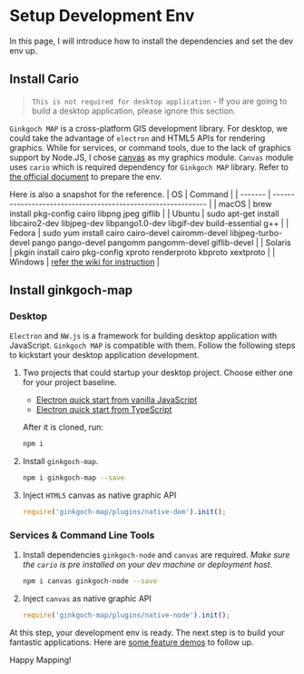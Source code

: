 # Setup Development Env
In this page, I will introduce how to install the dependencies and set the dev env up. 

## Install Cario
> `This is not required for desktop application` - If you are going to build a desktop application, please ignore this section.

`Ginkgoch MAP` is a cross-platform GIS development library. For desktop, we could take the advantage of `electron` and HTML5 APIs for rendering graphics. While for services, or command tools, due to the lack of graphics support by Node.JS, I chose [canvas](https://www.npmjs.com/package/canvas) as my graphics module. `Canvas` module uses `cario` which is required dependency for `Ginkgoch MAP` library. Refer to [the official document](https://github.com/Automattic/node-canvas) to prepare the env. 

Here is also a snapshot for the reference.
| OS      | Command                                                      |
| ------- | ------------------------------------------------------------ |
| macOS   | brew install pkg-config cairo libpng jpeg giflib             |
| Ubuntu  | sudo apt-get install libcairo2-dev libjpeg-dev libpango1.0-dev libgif-dev build-essential g++ |
| Fedora  | sudo yum install cairo cairo-devel cairomm-devel libjpeg-turbo-devel pango pango-devel pangomm pangomm-devel giflib-devel |
| Solaris | pkgin install cairo pkg-config xproto renderproto kbproto xextproto |
| Windows | [refer the wiki for instruction](https://github.com/Automattic/node-canvas/wiki/Installation---Windows) |

## Install ginkgoch-map

### Desktop
`Electron` and `NW.js` is a framework for building desktop application with JavaScript. `Ginkgoch MAP` is compatible with them. Follow the following steps to kickstart your desktop application development.

1. Two projects that could startup your desktop project. Choose either one for your project baseline.
    * [Electron quick start from vanilla JavaScript](https://github.com/ginkgoch/electron-quick-start)
    * [Electron quick start from TypeScript](https://github.com/ginkgoch/electron-quick-start-typescript)

    After it is cloned, run:
    ```bash
    npm i
    ```
2. Install `ginkgoch-map`.
    ```bash
    npm i ginkgoch-map --save
    ```
3. Inject `HTML5` canvas as native graphic API
    ```javascript
    require('ginkgoch-map/plugins/native-dom').init();
    ```

### Services & Command Line Tools
1. Install dependencies
    `ginkgoch-node` and `canvas` are required. _Make sure the `cario` is pre installed on your dev machine or deployment host_.
    ```bash
    npm i canvas ginkgoch-node --save
    ```
2. Inject `canvas` as native graphic API
    ```javascript
    require('ginkgoch-map/plugins/native-node').init();
    ```

At this step, your development env is ready. The next step is to build your fantastic applications. Here are [some feature demos](https://github.com/ginkgoch/map-quick-started-demos) to follow up.

Happy Mapping!